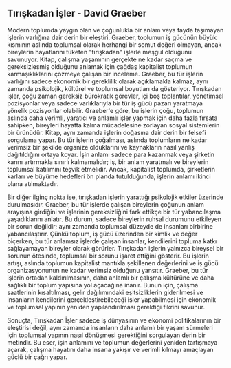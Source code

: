 ## Tırışkadan İşler - David Graeber

Modern toplumda yaygın olan ve çoğunlukla bir anlam veya fayda taşımayan işlerin varlığına dair derin bir eleştiri. Graeber, toplumun iş gücünün büyük kısmının aslında toplumsal olarak herhangi bir somut değeri olmayan, ancak bireylerin hayatlarını tüketen "tırışkadan" işlerle meşgul olduğunu savunuyor. Kitap, çalışma yaşamının gerçekte ne kadar saçma ve gereksizleşmiş olduğunu anlamak için çağdaş kapitalist toplumun karmaşıklıklarını çözmeye çalışan bir inceleme. Graeber, bu tür işlerin varlığını sadece ekonomik bir gereklilik olarak açıklamakla kalmaz, aynı zamanda psikolojik, kültürel ve toplumsal boyutları da gösteriyor. Tırışkadan işler, çoğu zaman gereksiz bürokratik görevler, içi boş toplantılar, yönetimsel pozisyonlar veya sadece varlıklarıyla bir tür iş gücü pazarı yaratmaya yönelik pozisyonlar olabilir. Graeber'e göre, bu işlerin çoğu, toplumun aslında daha verimli, yaratıcı ve anlamlı işler yapmak için daha fazla fırsata sahipken, bireyleri hayatta kalma mücadelesine zorlayan sosyal sistemlerin bir ürünüdür. Kitap, aynı zamanda işlerin doğasına dair derin bir felsefi sorgulama yapar. Bu tür işlerin çoğalması, aslında toplumların ne kadar verimsiz bir şekilde organize olduklarını ve kaynakların nasıl yanlış dağıtıldığını ortaya koyar. İşin anlamı sadece para kazanmak veya şirketin karını artırmakla sınırlı kalmamalıdır; iş, bir anlam yaratmalı ve bireylerin toplumsal katılımını teşvik etmelidir. Ancak, kapitalist toplumda, şirketlerin karları ve büyüme hedefleri ön planda tutulduğunda, işlerin anlamı ikinci plana atılmaktadır.

Bir diğer ilginç nokta ise, tırışkadan işlerin yarattığı psikolojik etkiler üzerinde durulmasıdır. Graeber, bu tür işlerde çalışan bireylerin çoğunun anlam arayışına girdiğini ve işlerinin gereksizliğini fark ettikçe bir tür yabancılaşma yaşadıklarını anlatır. Bu durum, sadece bireylerin ruhsal durumunu etkileyen bir sorun değildir; aynı zamanda toplumsal düzeyde de insanları birbirine yabancılaştırır. Çünkü toplum, iş gücü üzerinden bir kimlik ve değer biçerken, bu tür anlamsız işlerde çalışan insanlar, kendilerini topluma katkı sağlayamayan bireyler olarak görürler. Tırışkadan işlerin yalnızca bireysel bir sorunun ötesinde, toplumsal bir sorunu işaret ettiğini gösterir. Bu işlerin artışı, aslında toplumun kapitalist mantıkla şekillenen değerlerini ve iş gücü organizasyonunun ne kadar verimsiz olduğunu yansıtır. Graeber, bu tür işlerin ortadan kaldırılmasının, daha anlamlı bir çalışma kültürüne ve daha sağlıklı bir toplum yapısına yol açacağına inanır. Bunun için, çalışma saatlerinin kısaltılması, gelir dağılımındaki eşitsizliklerin giderilmesi ve insanların kendilerini gerçekleştirebileceği işler yapabilmesi için ekonomik ve toplumsal yapının yeniden yapılandırılması gerektiği fikrini savunur.

Sonuçta, Tırışkadan İşler sadece iş dünyasının ve ekonomi politikalarının bir eleştirisi değil, aynı zamanda insanların daha anlamlı bir yaşam sürmeleri için toplumsal yapının nasıl dönüşmesi gerektiğini sorgulayan derin bir metindir. Bu eser, işin anlamını ve toplumun değerlerini yeniden tartışmaya açarak, çalışma hayatını daha insana yakışır ve verimli kılmayı amaçlayan güçlü bir çağrı yapar.